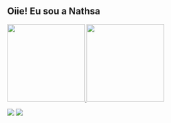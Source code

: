
## Oiie! Eu sou a Nathsa 

 <div>
  <a href="https://github.com/NathsaKunsler">
  <img height="180em" src="https://github-readme-stats.vercel.app/api?username=nathsakunsler&show_icons=true&theme=dracula&include_all_commits=true&count_private=true"/>
  <img height="180em" src="https://github-readme-stats.vercel.app/api/top-langs/?username=NathsaKunsler&layout=compact&langs_count=7&theme=dracula"/>
</div>

 
  <a href="https://www.linkedin.com/in/nathsa-kunsler-854843173/" target="_blank"><img src="https://img.shields.io/badge/-LinkedIn-%230077B5?style=for-the-badge&logo=linkedin&logoColor=white" target="_blank"></a> 
  <a href="https://instagram.com/nathsakunsler" target="_blank"><img src="https://img.shields.io/badge/-Instagram-%23E4405F?style=for-the-badge&logo=instagram&logoColor=white" target="_blank"></a>
 

